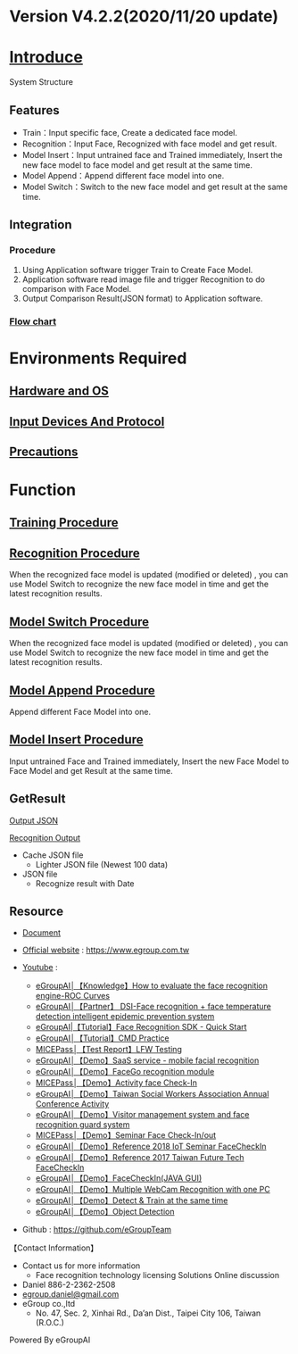 # Version V4.2.2(2020/11/20 update)

# [Introduce](https://www.egroup.com.tw/en/docs/windows-cpu/v4.2.1/introduce)
System Structure
## Features
* Train：Input specific face, Create a dedicated face model.
* Recognition：Input Face, Recognized with face model and get result.
* Model Insert：Input untrained face and Trained immediately, Insert the new face model to face model
and get result at the same time.
* Model Append：Append different face model into one.
* Model Switch：Switch to the new face model and get result at the same time.

## Integration
### Procedure
1. Using Application software trigger Train to Create Face Model.
2. Application software read image file and trigger Recognition to do comparison with Face Model.
3. Output Comparison Result(JSON format) to Application software.
### [Flow chart](https://www.egroup.com.tw/en/docs/windows-cpu/v4.2.1/introduce)

# Environments Required
## [Hardware and OS](https://www.egroup.com.tw/en/docs/windows-cpu/v4.2.1/introduce#0048006100720064007700610072006500200061006e00640020004f0053)
## [Input Devices And Protocol](https://www.egroup.com.tw/en/docs/windows-cpu/v4.2.1/introduce#0049006e0070007500740020004400650076006900630065007300200041006e0064002000500072006f0074006f0063006f006c)
## [Precautions](https://www.egroup.com.tw/en/docs/windows-cpu/v4.2.1/introduce#00500072006500630061007500740069006f006e0073)

# Function
## [Training Procedure](https://www.egroup.com.tw/en/docs/windows-cpu/v4.2.1/train#0046006c006f007700630068006100720074)

## [Recognition Procedure](https://www.egroup.com.tw/en/docs/windows-cpu/v4.2.1/recognize#0046006c006f007700630068006100720074) 
When the recognized face model is updated (modified or deleted) , you can use Model Switch to recognize the new face model in time and get the latest recognition results.

## [Model Switch Procedure](https://www.egroup.com.tw/en/docs/windows-cpu/v4.2.1/model-switch#004d006f00640065006c0020005300770069007400630068002000500072006f006300650064007500720065)
When the recognized face model is updated (modified or deleted) , you can use Model Switch to recognize the new face model in time and get the latest recognition results.

## [Model Append Procedure](https://www.egroup.com.tw/en/docs/windows-cpu/v4.2.1/model-append#005300630065006e006100720069006f0073)
Append different Face Model into one.

## [Model Insert Procedure](https://www.egroup.com.tw/en/docs/windows-cpu/v4.2.1/model-insert#005300630065006e006100720069006f0073)
Input untrained Face and Trained immediately, Insert the new Face Model to Face Model and get Result at the same time.

## GetResult
[Output JSON](https://www.egroup.com.tw/en/docs/windows-cpu/v4.2.1/qa#004a0073006f006e0020004900730073007500650073)

[Recognition Output](https://www.egroup.com.tw/en/docs/windows-cpu/v4.2.1/qa#004a0073006f006e0020004900730073007500650073)
*  Cache JSON file
    * Lighter JSON file (Newest 100 data)
* JSON file
    * Recognize result with Date

## Resource
* [Document](https://www.egroup.com.tw/en/docs)

* [Official website](https://www.egroup.com.tw) : https://www.egroup.com.tw
* [Youtube](https://www.youtube.com/channel/UCZ0S3b-P0v6gwU1YQifAXUA?view_as=subscriber) : 

  * [eGroupAI│【Knowledge】How to evaluate the face recognition engine-ROC Curves](https://www.youtube.com/watch?v=o6t3crMXqO4)  
  * [eGroupAI│【Partner】 DSI-Face recognition + face temperature detection intelligent epidemic prevention system](https://www.egroup.com.tw/en/solutions/1)
  * [eGroupAI|【Tutorial】Face Recognition SDK - Quick Start](https://www.youtube.com/watch?v=EAKXivFojF0)
  * [eGroupAI│【Tutorial】CMD Practice](https://www.youtube.com/watch?v=Am8SukUPVSc)
  * [MICEPass│【Test Report】LFW Testing](https://www.youtube.com/watch?v=SrBUcAlx8Po&t=193s)
  * [eGroupAI│【Demo】SaaS service - mobile facial recognition](https://www.egroup.com.tw/en/solutions/3)
  * [eGroupAI│【Demo】FaceGo recognition module](https://www.egroup.com.tw/en/solutions/4)
  * [MICEPass│【Demo】Activity face Check-In](https://www.egroup.com.tw/en/solutions/2)
  * [eGroupAI│【Demo】Taiwan Social Workers Association Annual Conference Activity](https://www.egroup.com.tw/en/solutions/5)
  * [eGroupAI│【Demo】Visitor management system and face recognition guard system](https://www.youtube.com/watch?v=KH2IDPDulDQ&t=24s)
  * [MICEPass│【Demo】Seminar Face Check-In/out](https://www.egroup.com.tw/en/solutions/6)
  * [eGroupAI│【Demo】Reference 2018 IoT Seminar FaceCheckIn](https://www.egroup.com.tw/en/solutions/7)
  * [eGroupAI│【Demo】Reference 2017 Taiwan Future Tech FaceCheckIn](https://www.egroup.com.tw/en/solutions/8)
  * [eGroupAI│【Demo】FaceCheckIn(JAVA GUI)](https://www.youtube.com/watch?v=9ZV8Jjqi5SY)
  * [eGroupAI│【Demo】Multiple WebCam Recognition with one PC](https://www.youtube.com/watch?v=OC5wpANob_A)
  * [eGroupAI│【Demo】Detect & Train at the same time](https://www.youtube.com/watch?v=g9Xg2OaepHw)  
  * [eGroupAI│【Demo】Object Detection](https://www.youtube.com/watch?v=H6SP5UpD2wk)





* Github : https://github.com/eGroupTeam



【Contact Information】
* Contact us for more information
    * Face recognition technology licensing
    Solutions
    Online discussion
* Daniel 886-2-2362-2508
* egroup.daniel@gmail.com
* eGroup co.,ltd
    * No. 47, Sec. 2, Xinhai Rd., Da’an Dist., Taipei City 106, Taiwan (R.O.C.)

Powered By eGroupAI
